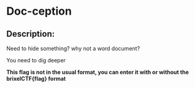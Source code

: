 
# Doc-ception
## Description:
<p>Need to hide something? why not a word document?</p>
<p>You need to dig deeper</p>
<p><b>This flag is not in the usual format, you can enter it with or without the brixelCTF{flag} format</b></p>

